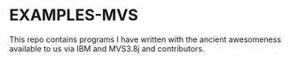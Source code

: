 # EXAMPLES-MVS
This repo contains programs I have written with the ancient awesomeness available to us via IBM and MVS3.8j and contributors.
